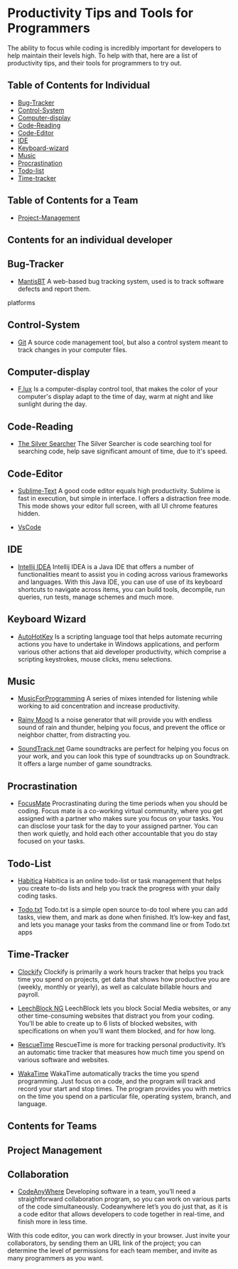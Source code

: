 # Productivity Tips and Tools for Programmers

The ability to focus while coding is incredibly important for developers to help maintain their levels high. To help with that, here are a list of productivity tips, and their tools for programmers to try out.

## Table of Contents for Individual
<!-- at least 20 -->
<!-- platforms -->
<!-- add more description -->
- [Bug-Tracker](#bug-Tracker)
- [Control-System](#control-System)
- [Computer-display](#apex)
- [Code-Reading](#code-reading)
- [Code-Editor](#code-editor)
- [IDE](#ide)
- [Keyboard-wizard](#keyboard-wizard)
- [Music](#music)
- [Procrastination](#procrastination)
- [Todo-list](#todolist)
- [Time-tracker](#time-tracker)


## Table of Contents for a Team
<!-- at least 20 -->
- [Project-Management](#project-management)



## Contents for an individual developer

## Bug-Tracker

- [MantisBT](https://www.mantishub.com/)
A web-based bug tracking system, used is to track software defects and report them.

platforms


## Control-System

- [Git](https://github.com/)
A source code management tool, but also a control system meant to track changes in your computer files.

## Computer-display
- [F.lux](https://justgetflux.com/)
 Is a computer-display control tool, that makes the color of your computer's display adapt to the time of day, warm at night and like sunlight during the day.

## Code-Reading
- [The Silver Searcher](https://geoff.greer.fm/ag/)
The Silver Searcher is code searching tool for searching code, help save significant amount of time, due to it's speed.

## Code-Editor
- [Sublime-Text](https://www.sublimetext.com/)
A good code editor equals high productivity. Sublime is fast in execution, but simple in interface. I offers a distraction free mode. This mode shows your editor full screen, with all UI chrome features hidden.

- [VsCode]()

## IDE
- [Intellij IDEA](https://www.jetbrains.com/idea/)
Intellij IDEA is a Java IDE that offers a number of functionalities meant to assist you in coding across various frameworks and languages. With this Java IDE, you can use of use of its keyboard shortcuts to navigate across items, you can build tools, decompile,  run queries, run tests, manage schemes and much more.

## Keyboard Wizard
- [AutoHotKey](https://www.autohotkey.com/)
Is a scripting language tool that helps automate recurring actions you have to undertake in Windows applications, and perform various other actions that aid developer productivity, which comprise a scripting keystrokes, mouse clicks, menu selections.

## Music
- [MusicForProgramming](http://musicforprogramming.net/)
A series of mixes intended for listening while working to aid concentration and increase productivity.

- [Rainy Mood](https://rainymood.com/)
Is a noise generator that will provide you with endless sound of rain and thunder, helping you focus, and prevent the office or neighbor chatter, from distracting you.

- [SoundTrack.net](https://www.soundtrack.net/)
Game soundtracks are perfect for helping you focus on your work, and you can look this type of soundtracks up on Soundtrack. It offers a large number of game soundtracks.

## Procrastination
- [FocusMate](https://www.focusmate.com/)
 Procrastinating during the time periods when you should be coding. Focus mate is a co-working virtual community, where you get assigned with a partner who makes sure you focus on your tasks. You can disclose your task for the day to your assigned partner. You can then work quietly, and hold each other accountable that you do stay focused on your tasks.

## Todo-List
- [Habitica](https://habitica.com/static/home)
Habitica is an online todo-list or task management that helps you create to-do lists and help you track the progress with your daily coding tasks.

- [Todo.txt](http://todotxt.org/)
Todo.txt is a simple open source to-do tool where you can add tasks, view them, and mark as done when finished. It’s low-key and fast, and lets you manage your tasks from the command line or from Todo.txt apps


## Time-Tracker
- [Clockify](https://clockify.me/)
Clockify is primarily a work hours tracker that helps you track time you spend on projects, get data that shows how productive you are (weekly, monthly or yearly), as well as calculate billable hours and payroll.

- [LeechBlock NG](https://www.proginosko.com/leechblock/)
LeechBlock lets you block Social Media websites, or any other time-consuming websites that distract you from your coding. You’ll be able to create up to 6 lists of blocked websites, with specifications on when you’ll want them blocked, and for how long.

- [RescueTime](https://www.rescuetime.com/)
RescueTime is more for tracking personal productivity. It’s an automatic time tracker that measures how much time you spend on various software and websites.

- [WakaTime](https://wakatime.com/)
WakaTime automatically tracks the time you spend programming. Just focus on a code, and the program will track and record your start and stop times. The program provides you with metrics on the time you spend on a particular file, operating system, branch, and language.


## Contents for Teams

## Project Management


## Collaboration
- [CodeAnyWhere](https://codeanywhere.com/)
Developing software in a team, you’ll need a straightforward collaboration program, so you can work on various parts of the code simultaneously. Codeanywhere let’s you do just that, as it is a code editor that allows developers to code together in real-time, and finish more in less time.

With this code editor, you can work directly in your browser. Just invite your collaborators, by sending them an URL link of the project; you can determine the level of permissions for each team member, and invite as many programmers as you want.
